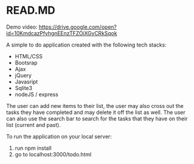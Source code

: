 # READ.MD

Demo video:
https://drive.google.com/open?id=10KmdcazPfyhgnEEnzTFZOiXGvCRkSqok

A simple to do application created with the following tech stacks:
 - HTML/CSS
 - Bootsrap
 - Ajax
 - jQuery
 - Javasript
 - Sqlite3
 - nodeJS / express

The user can add new items to their list, the user may also cross out the tasks they have completed and may delete it off the list as well. 
The user can also use the search bar to search for the tasks that they have on their list (current and past). 

To run the application on your local server:
1. run npm install
2. go to localhost:3000/todo.html
